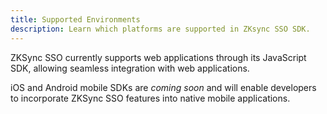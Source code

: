 ```yaml
---
title: Supported Environments
description: Learn which platforms are supported in ZKsync SSO SDK.
---
```


ZKSync SSO currently supports web applications through its JavaScript SDK, allowing seamless integration with web applications.

iOS and Android mobile SDKs are *coming soon* and will enable developers to incorporate ZKSync SSO features into native mobile applications.

